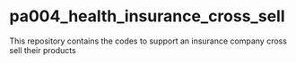 # pa004_health_insurance_cross_sell 

This repository contains the codes to support an insurance company cross sell their products